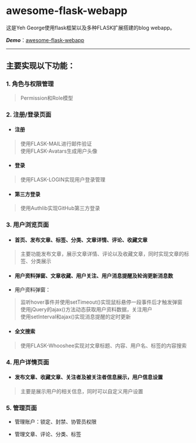 # awesome-flask-webapp

这是Yeh George使用flask框架以及多种FLASK扩展搭建的blog webapp。

***Demo***：[awesome-flask-webapp](http://yeh.pythonanywhere.com)
 
---

## 主要实现以下功能：

### 1. 角色与权限管理  

> Permission和Role模型 

 
### 2. 注册/登录页面
+ #### 注册  
> 使用FLASK-MAIL进行邮件验证  
> 使用FLASK-Avatars生成用户头像
+ #### 登录  
> 使用FLASK-LOGIN实现用户登录管理  

+ #### 第三方登录  
> 使用Authlib实现GitHub第三方登录

### 3. 用户浏览页面
+ #### 首页、发布文章、标签、分类、文章详情、评论、收藏文章
> 主要功能发布文章，展示文章详情、评论以及收藏文章，同时实现文章的标签、分类展示


+ #### 用户资料弹窗、文章收藏、用户关注、用户消息提醒及轮询更新消息数  
 + 用户资料弹窗：
  > 监听hover事件并使用setTimeout()实现鼠标悬停一段事件后才触发弹窗  
  > 使用jQuery的ajax()方法动态获取用户资料数据，关注用户  
  > 使用setInterval和ajax()实现消息提醒的定时更新  
  
  
+ #### 全文搜索  
> 使用FLASK-Whooshee实现对文章标题、内容、用户名、标签的内容搜索

### 4. 用户详情页面
+ #### 发布文章、收藏文章、关注者及被关注者信息展示，用户信息设置  
> 主要是展示用户的相关信息，同时可以自定义用户设置

### 5. 管理页面
+ 管理账户：锁定、封禁、协管员权限  

+ 管理文章、评论、分类、标签


